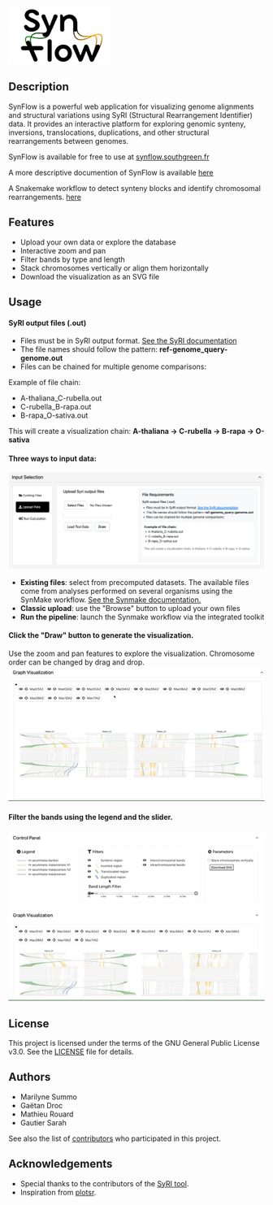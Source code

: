 <img src="public/img/SynFlow_logo.png" alt="SynFlow Logo" width="200"/>

## Description

SynFlow is a powerful web application for visualizing genome alignments and structural variations using SyRI (Structural Rearrangement Identifier) data. It provides an interactive platform for exploring genomic synteny, inversions, translocations, duplications, and other structural rearrangements between genomes.

SynFlow is available for free to use at [synflow.southgreen.fr](synflow.southgreen.fr)

A more descriptive documention of SynFlow is available [here](https://synflow.readthedocs.io/en/latest/)

A Snakemake workflow to detect synteny blocks and identify chromosomal rearrangements. [here](https://gitlab.cirad.fr/agap/cluster/snakemake/synflow)

## Features

- Upload your own data or explore the database
- Interactive zoom and pan
- Filter bands by type and length
- Stack chromosomes vertically or align them horizontally
- Download the visualization as an SVG file

## Usage

#### SyRI output files (.out)
- Files must be in SyRI output format. [See the SyRI documentation](https://schneebergerlab.github.io/syri/fileformat.html)
- The file names should follow the pattern: **ref-genome_query-genome.out**
- Files can be chained for multiple genome comparisons:

Example of file chain:
- A-thaliana_C-rubella.out
- C-rubella_B-rapa.out
- B-rapa_O-sativa.out
  
This will create a visualization chain: **A-thaliana → C-rubella → B-rapa → O-sativa**

#### Three ways to input data:
![input data](public/img/input.png)
  - **Existing files**: select from precomputed datasets. The available files come from analyses performed on several organisms using the SynMake workflow. [See the Synmake documentation.](https://gitlab.cirad.fr/agap/cluster/snakemake/synmake)
  - **Classic upload**: use the "Browse" button to upload your own files
  - **Run the pipeline**: launch the Synmake workflow via the integrated toolkit

#### Click the "Draw" button to generate the visualization.
Use the zoom and pan features to explore the visualization. 
Chromosome order can be changed by drag and drop.
![graph](public/img/chrom_switch.gif)

#### Filter the bands using the legend and the slider.
![Controle panel](public/img/filter.gif)

## License

This project is licensed under the terms of the GNU General Public License v3.0. See the [LICENSE](./LICENSE) file for details.

## Authors

- Marilyne Summo
- Gaëtan Droc
- Mathieu Rouard
- Gautier Sarah

See also the list of [contributors](https://github.com/SouthGreenPlatform/SynFlow/contributors) who participated in this project.

## Acknowledgements

- Special thanks to the contributors of the [SyRI tool](https://github.com/schneebergerlab/syri).
- Inspiration from [plotsr](https://github.com/schneebergerlab/plotsr).
